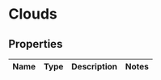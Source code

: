 # Clouds

## Properties
Name | Type | Description | Notes
------------ | ------------- | ------------- | -------------
